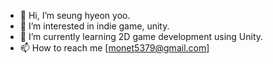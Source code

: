 - 👋 Hi, I’m seung hyeon yoo.
- 👀 I’m interested in indie game, unity.
- 🌱 I’m currently learning 2D game development using Unity.
- 📫 How to reach me [monet5379@gmail.com]

<!---
monet5379/monet5379 is a ✨ special ✨ repository because its `README.md` (this file) appears on your GitHub profile.
You can click the Preview link to take a look at your changes.
--->
